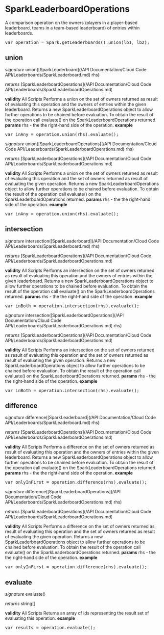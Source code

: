 # SparkLeaderboardOperations

A comparison operation on the owners (players in a player-based leaderboard, teams in a team-based leaderboard) of entries within leaderboards.
<pre rel="highlighter" code-brush="js" contenteditable="false">var operation = Spark.getLeaderboards().union(lb1, lb2);</pre>


## union

_signature_ union([SparkLeaderboard](/API Documentation/Cloud Code API/Leaderboards/SparkLeaderboard.md) rhs)</p>
_returns_ [SparkLeaderboardOperations](/API Documentation/Cloud Code API/Leaderboards/SparkLeaderboardOperations.md)</p>

<b>validity</b> All Scripts
Performs a union on the set of owners returned as result of evaluating this operation and the owners of entries within the given leaderboard.
Returns a new SparkLeaderboardOperations object to allow further operations to be chained before evaluation.
To obtain the result of the operation call evaluate() on the SparkLeaderboardOperations returned.
<b>params</b>
rhs - the the right-hand side of the operation.
<b>example</b>
<pre rel="highlighter" code-brush="js" contenteditable="false">var inAny = operation.union(rhs).evaluate();</pre>

_signature_ union([SparkLeaderboardOperations](/API Documentation/Cloud Code API/Leaderboards/SparkLeaderboardOperations.md) rhs)</p>
_returns_ [SparkLeaderboardOperations](/API Documentation/Cloud Code API/Leaderboards/SparkLeaderboardOperations.md)</p>

<b>validity</b> All Scripts
Performs a union on the set of owners returned as result of evaluating this operation and the set of owners returned as result of evaluating the given operation.
Returns a new SparkLeaderboardOperations object to allow further operations to be chained before evaluation.
To obtain the result of the operation call evaluate() on the SparkLeaderboardOperations returned.
<b>params</b>
rhs - the the right-hand side of the operation.
<b>example</b>
<pre rel="highlighter" code-brush="js" contenteditable="false">var inAny = operation.union(rhs).evaluate();</pre>

## intersection

_signature_ intersection([SparkLeaderboard](/API Documentation/Cloud Code API/Leaderboards/SparkLeaderboard.md) rhs)</p>
_returns_ [SparkLeaderboardOperations](/API Documentation/Cloud Code API/Leaderboards/SparkLeaderboardOperations.md)</p>

<b>validity</b> All Scripts
Performs an intersection on the set of owners returned as result of evaluating this operation and the owners of entries within the given leaderboard.
Returns a new SparkLeaderboardOperations object to allow further operations to be chained before evaluation.
To obtain the result of the operation call evaluate() on the SparkLeaderboardOperations returned.
<b>params</b>
rhs - the the right-hand side of the operation.
<b>example</b>
<pre rel="highlighter" code-brush="js" contenteditable="false">var inBoth = operation.intersection(rhs).evaluate();</pre>

_signature_ intersection([SparkLeaderboardOperations](/API Documentation/Cloud Code API/Leaderboards/SparkLeaderboardOperations.md) rhs)</p>
_returns_ [SparkLeaderboardOperations](/API Documentation/Cloud Code API/Leaderboards/SparkLeaderboardOperations.md)</p>

<b>validity</b> All Scripts
Performs an intersection on the set of owners returned as result of evaluating this operation and the set of owners returned as result of evaluating the given operation.
Returns a new SparkLeaderboardOperations object to allow further operations to be chained before evaluation.
To obtain the result of the operation call evaluate() on the SparkLeaderboardOperations returned.
<b>params</b>
rhs - the the right-hand side of the operation.
<b>example</b>
<pre rel="highlighter" code-brush="js" contenteditable="false">var inBoth = operation.intersection(rhs).evaluate();</pre>

## difference

_signature_ difference([SparkLeaderboard](/API Documentation/Cloud Code API/Leaderboards/SparkLeaderboard.md) rhs)</p>
_returns_ [SparkLeaderboardOperations](/API Documentation/Cloud Code API/Leaderboards/SparkLeaderboardOperations.md)</p>

<b>validity</b> All Scripts
Performs a difference on the set of owners returned as result of evaluating this operation and the owners of entries within the given leaderboard.
Returns a new SparkLeaderboardOperations object to allow further operations to be chained before evaluation.
To obtain the result of the operation call evaluate() on the SparkLeaderboardOperations returned.
<b>params</b>
rhs - the the right-hand side of the operation.
<b>example</b>
<pre rel="highlighter" code-brush="js" contenteditable="false">var onlyInFirst = operation.difference(rhs).evaluate();</pre>

_signature_ difference([SparkLeaderboardOperations](/API Documentation/Cloud Code API/Leaderboards/SparkLeaderboardOperations.md) rhs)</p>
_returns_ [SparkLeaderboardOperations](/API Documentation/Cloud Code API/Leaderboards/SparkLeaderboardOperations.md)</p>

<b>validity</b> All Scripts
Performs a difference on the set of owners returned as result of evaluating this operation and the set of owners returned as result of evaluating the given operation.
Returns a new SparkLeaderboardOperations object to allow further operations to be chained before evaluation.
To obtain the result of the operation call evaluate() on the SparkLeaderboardOperations returned.
<b>params</b>
rhs - the the right-hand side of the operation.
<b>example</b>
<pre rel="highlighter" code-brush="js" contenteditable="false">var onlyInFirst = operation.difference(rhs).evaluate();</pre>

## evaluate

_signature_ evaluate()</p>
_returns_ string[]</p>

<b>validity</b> All Scripts
Returns an array of ids representing the result set of evaluating this operation.
<b>example</b>
<pre rel="highlighter" code-brush="js" contenteditable="false">var results = operation.evaluate();</pre>
